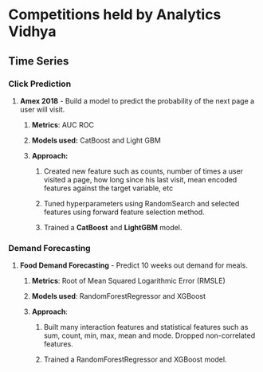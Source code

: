 # Competitions held by Analytics Vidhya

## Time Series

### Click Prediction

1.  **Amex 2018** - Build a model to predict the probability of the next page a
    user will visit.

    1.  **Metrics**: AUC ROC

    2.  **Models used:** CatBoost and Light GBM

    3.  **Approach:**

        1.  Created new feature such as counts, number of times a user visited a
            page, how long since his last visit, mean encoded features against
            the target variable, etc

        2.  Tuned hyperparameters using RandomSearch and selected features using
            forward feature selection method.

        3.  Trained a **CatBoost** and **LightGBM** model.

### Demand Forecasting

1.  **Food Demand Forecasting** - Predict 10 weeks out demand for meals.

    1.  **Metrics**: Root of Mean Squared Logarithmic Error (RMSLE)

    2.  **Models used**: RandomForestRegressor and XGBoost

    3.  **Approach**:

        1.  Built many interaction features and statistical features such as
            sum, count, min, max, mean and mode. Dropped non-correlated
            features.

        2.  Trained a RandomForestRegressor and XGBoost model.
